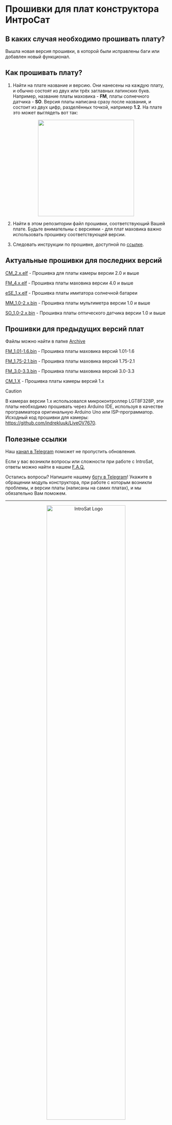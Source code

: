 
# Прошивки для плат конструктора ИнтроСат 

## В каких случая необходимо прошивать плату?
Вышла новая версия прошивки, в которой были исправлены баги или добавлен новый функционал.

## Как прошивать плату?
1) Найти на плате название и версию. Они нанесены на каждую плату, и обычно состоят из двух или трёх заглавных латинских букв.
Например, название платы маховика - **FM**, платы солнечного датчика - **SO**. Версия платы написана сразу после названия, и состоит из двух цифр, разделённых точкой, например **1.2**. На плате это может выглядеть вот так:
<p align="center">
 <img src="https://github.com/user-attachments/assets/bea48a3f-7711-4940-910a-7d38e39ffc0e" width=300px align="center"\>
</p>

2) Найти в этом репозитории файл прошивки, соответствующий Вашей плате. Будьте внимательны с версиями - для плат маховика важно использовать прошивку соответствующей версии.

3) Следовать инструкции по прошивке, доступной по [ссылке](https://docs.google.com/document/d/15KqFrMlc6Jzxut_zMf_pXNx5r5JTjqfKEvCHWx99rEc/edit?tab=t.0#heading=h.26q1awmk9xol). 

## Актуальные прошивки для последних версий

[CM_2.x.elf](https://raw.githubusercontent.com/Obu-IntroSat/Firmware/main/CM_2.x.elf) - Прошивка для платы камеры версии 2.0 и выше

[FM_4.x.elf](https://raw.githubusercontent.com/Obu-IntroSat/Firmware/main/FM_4.x.elf) - Прошивка платы маховика версии 4.0 и выше

[eSE_1.x.elf](https://raw.githubusercontent.com/Obu-IntroSat/Firmware/main/eSE_1.x.elf) - Прошивка платы имитатора солнечной батареи

[MM_1.0-2.x.bin](https://raw.githubusercontent.com/Obu-IntroSat/Firmware/main/MM_1.0-2.x.bin) - Прошивка платы мультиметра версии 1.0 и выше

[SO_1.0-2.x.bin](https://raw.githubusercontent.com/Obu-IntroSat/Firmware/main/SO_1.0-2.x.bin) - Прошивка платы оптического датчика версии 1.0 и выше

## Прошивки для предыдущих версий плат
Файлы можно найти в папке [Archive](./Archive/)

[FM_1.01-1.6.bin](https://raw.githubusercontent.com/Obu-IntroSat/Firmware/main/FM_1.01-1.6.bin) - Прошивка платы маховика версий 1.01-1.6

[FM_1.75-2.1.bin](https://raw.githubusercontent.com/Obu-IntroSat/Firmware/main/FM_1.75-2.1.bin) - Прошивка платы маховика версий 1.75-2.1

[FM_3.0-3.3.bin](https://raw.githubusercontent.com/Obu-IntroSat/Firmware/main/FM_3.0-3.3.bin) - Прошивка платы маховика версий 3.0-3.3

[CM_1.X](./Archive/LiveOV7670) - Прошивка платы камеры версий 1.x 

> [!CAUTION]
> В камерах версии 1.x использовался микроконтроллер LGT8F328P, эти платы необходимо прошивать через Arduino IDE, используя в качестве программатора оригинальную Arduino Uno или ISP-программатор.
> Исходный код прошивки для камеры: https://github.com/indrekluuk/LiveOV7670.

 ## Полезные ссылки
Наш [канал в Telegram](https://t.me/introsat_news) поможет не пропустить обновления.

Если у вас возникли вопросы или сложности при работе с IntroSat, ответы можно найти в нашем [F.A.Q.](https://docs.google.com/document/d/15KqFrMlc6Jzxut_zMf_pXNx5r5JTjqfKEvCHWx99rEc/edit#heading=h.demjj79bt080)

Остались вопросы? Напишите нашему [боту в Telegram](https://t.me/introsatBot)! Укажите в обращении модуль конструктора, при работе с которым возникли проблемы, и версии платы (написаны на самих платах), и мы обязательно Вам поможем.   

---
<p align="center">
 <img width=70% alt="IntroSat Logo" src="https://github.com/user-attachments/assets/966f7746-2764-4479-848c-38e5ab825ff4"/>
<!--  <img width=30% alt="Education of the Future" src="https://github.com/user-attachments/assets/1c33d94c-cfc8-4a9b-a658-43fcf6d78393"/> -->
</p>
